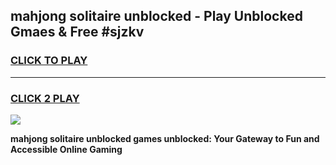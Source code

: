 
## mahjong solitaire unblocked - Play Unblocked Gmaes & Free #sjzkv
<h3>
<a href="https://news.freeplayer.one?title=mahjong_solitaire_unblocked&ref=26F">CLICK TO PLAY</a></h3>
<hr>

<h3>
<a href="https://news.freeplayer.one?title=mahjong_solitaire_unblocked&ref=26F">CLICK 2 PLAY</a>
  
</h3>

<a href="https://news.freeplayer.one?title=mahjong_solitaire_unblocked&ref=26F/"><img src="https://clearcache.store/games.png"></a>


**mahjong solitaire unblocked games unblocked: Your Gateway to Fun and Accessible Online Gaming**
